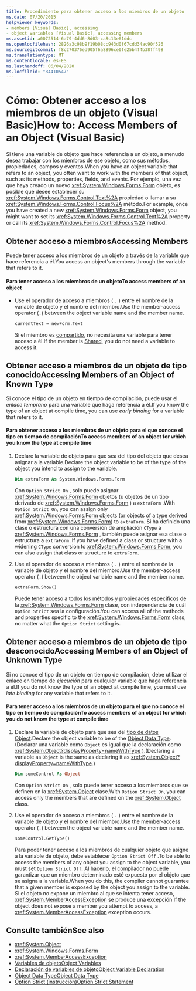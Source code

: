 ```yaml
---
title: Procedimiento para obtener acceso a los miembros de un objeto
ms.date: 07/20/2015
helpviewer_keywords:
- members [Visual Basic], accessing
- object variables [Visual Basic], accessing members
ms.assetid: a0072514-6a79-4dd6-8d03-ca8c13e61ddc
ms.openlocfilehash: 2826a3c98b9f19b08cc943d0f67cdd34ac90f526
ms.sourcegitcommit: f8c270376ed905f6a8896ce0fe25b4f4b38ff498
ms.translationtype: MT
ms.contentlocale: es-ES
ms.lasthandoff: 06/04/2020
ms.locfileid: "84410547"
---
```

# <a name="how-to-access-members-of-an-object-visual-basic"></a><span data-ttu-id="dbac0-102">Cómo: Obtener acceso a los miembros de un objeto (Visual Basic)</span><span class="sxs-lookup"><span data-stu-id="dbac0-102">How to: Access Members of an Object (Visual Basic)</span></span>

<span data-ttu-id="dbac0-103">Si tiene una variable de objeto que hace referencia a un objeto, a menudo desea trabajar con los miembros de ese objeto, como sus métodos, propiedades, campos y eventos.</span><span class="sxs-lookup"><span data-stu-id="dbac0-103">When you have an object variable that refers to an object, you often want to work with the members of that object, such as its methods, properties, fields, and events.</span></span> <span data-ttu-id="dbac0-104">Por ejemplo, una vez que haya creado un nuevo <xref:System.Windows.Forms.Form> objeto, es posible que desee establecer su <xref:System.Windows.Forms.Control.Text%2A> propiedad o llamar a su <xref:System.Windows.Forms.Control.Focus%2A> método.</span><span class="sxs-lookup"><span data-stu-id="dbac0-104">For example, once you have created a new <xref:System.Windows.Forms.Form> object, you might want to set its <xref:System.Windows.Forms.Control.Text%2A> property or call its <xref:System.Windows.Forms.Control.Focus%2A> method.</span></span>

## <a name="accessing-members"></a><span data-ttu-id="dbac0-105">Obtener acceso a miembros</span><span class="sxs-lookup"><span data-stu-id="dbac0-105">Accessing Members</span></span>

<span data-ttu-id="dbac0-106">Puede tener acceso a los miembros de un objeto a través de la variable que hace referencia a él.</span><span class="sxs-lookup"><span data-stu-id="dbac0-106">You access an object's members through the variable that refers to it.</span></span>

#### <a name="to-access-members-of-an-object"></a><span data-ttu-id="dbac0-107">Para tener acceso a los miembros de un objeto</span><span class="sxs-lookup"><span data-stu-id="dbac0-107">To access members of an object</span></span>

- <span data-ttu-id="dbac0-108">Use el operador de acceso a miembros ( `.` ) entre el nombre de la variable de objeto y el nombre del miembro.</span><span class="sxs-lookup"><span data-stu-id="dbac0-108">Use the member-access operator (`.`) between the object variable name and the member name.</span></span>

    ```vb
    currentText = newForm.Text
    ```

    <span data-ttu-id="dbac0-109">Si el miembro es [compartido](../../../language-reference/modifiers/shared.md), no necesita una variable para tener acceso a él.</span><span class="sxs-lookup"><span data-stu-id="dbac0-109">If the member is [Shared](../../../language-reference/modifiers/shared.md), you do not need a variable to access it.</span></span>

## <a name="accessing-members-of-an-object-of-known-type"></a><span data-ttu-id="dbac0-110">Obtener acceso a miembros de un objeto de tipo conocido</span><span class="sxs-lookup"><span data-stu-id="dbac0-110">Accessing Members of an Object of Known Type</span></span>

<span data-ttu-id="dbac0-111">Si conoce el tipo de un objeto en tiempo de compilación, puede usar el *enlace temprano* para una variable que haga referencia a él.</span><span class="sxs-lookup"><span data-stu-id="dbac0-111">If you know the type of an object at compile time, you can use *early binding* for a variable that refers to it.</span></span>

#### <a name="to-access-members-of-an-object-for-which-you-know-the-type-at-compile-time"></a><span data-ttu-id="dbac0-112">Para obtener acceso a los miembros de un objeto para el que conoce el tipo en tiempo de compilación</span><span class="sxs-lookup"><span data-stu-id="dbac0-112">To access members of an object for which you know the type at compile time</span></span>

1. <span data-ttu-id="dbac0-113">Declare la variable de objeto para que sea del tipo del objeto que desea asignar a la variable.</span><span class="sxs-lookup"><span data-stu-id="dbac0-113">Declare the object variable to be of the type of the object you intend to assign to the variable.</span></span>

    ```vb
    Dim extraForm As System.Windows.Forms.Form
    ```

    <span data-ttu-id="dbac0-114">Con `Option Strict On` , solo puede asignar <xref:System.Windows.Forms.Form> objetos (u objetos de un tipo derivado de <xref:System.Windows.Forms.Form> ) a `extraForm` .</span><span class="sxs-lookup"><span data-stu-id="dbac0-114">With `Option Strict On`, you can assign only <xref:System.Windows.Forms.Form> objects (or objects of a type derived from <xref:System.Windows.Forms.Form>) to `extraForm`.</span></span> <span data-ttu-id="dbac0-115">Si ha definido una clase o estructura con una conversión de ampliación `CType` a <xref:System.Windows.Forms.Form> , también puede asignar esa clase o estructura a `extraForm` .</span><span class="sxs-lookup"><span data-stu-id="dbac0-115">If you have defined a class or structure with a widening `CType` conversion to <xref:System.Windows.Forms.Form>, you can also assign that class or structure to `extraForm`.</span></span>

2. <span data-ttu-id="dbac0-116">Use el operador de acceso a miembros ( `.` ) entre el nombre de la variable de objeto y el nombre del miembro.</span><span class="sxs-lookup"><span data-stu-id="dbac0-116">Use the member-access operator (`.`) between the object variable name and the member name.</span></span>

    ```vb
    extraForm.Show()
    ```

    <span data-ttu-id="dbac0-117">Puede tener acceso a todos los métodos y propiedades específicos de la <xref:System.Windows.Forms.Form> clase, con independencia de cuál `Option Strict` sea la configuración.</span><span class="sxs-lookup"><span data-stu-id="dbac0-117">You can access all of the methods and properties specific to the <xref:System.Windows.Forms.Form> class, no matter what the `Option Strict` setting is.</span></span>

## <a name="accessing-members-of-an-object-of-unknown-type"></a><span data-ttu-id="dbac0-118">Obtener acceso a miembros de un objeto de tipo desconocido</span><span class="sxs-lookup"><span data-stu-id="dbac0-118">Accessing Members of an Object of Unknown Type</span></span>

<span data-ttu-id="dbac0-119">Si no conoce el tipo de un objeto en tiempo de compilación, debe utilizar el enlace en tiempo de *ejecución* para cualquier variable que haga referencia a él.</span><span class="sxs-lookup"><span data-stu-id="dbac0-119">If you do not know the type of an object at compile time, you must use *late binding* for any variable that refers to it.</span></span>

#### <a name="to-access-members-of-an-object-for-which-you-do-not-know-the-type-at-compile-time"></a><span data-ttu-id="dbac0-120">Para tener acceso a los miembros de un objeto para el que no conoce el tipo en tiempo de compilación</span><span class="sxs-lookup"><span data-stu-id="dbac0-120">To access members of an object for which you do not know the type at compile time</span></span>

1. <span data-ttu-id="dbac0-121">Declare la variable de objeto para que sea del [tipo de datos Object](../../../language-reference/data-types/object-data-type.md).</span><span class="sxs-lookup"><span data-stu-id="dbac0-121">Declare the object variable to be of the [Object Data Type](../../../language-reference/data-types/object-data-type.md).</span></span> <span data-ttu-id="dbac0-122">(Declarar una variable como `Object` es igual que la declaración como <xref:System.Object?displayProperty=nameWithType> ).</span><span class="sxs-lookup"><span data-stu-id="dbac0-122">(Declaring a variable as `Object` is the same as declaring it as <xref:System.Object?displayProperty=nameWithType>.)</span></span>

    ```vb
    Dim someControl As Object
    ```

    <span data-ttu-id="dbac0-123">Con `Option Strict On` , solo puede tener acceso a los miembros que se definen en la <xref:System.Object> clase.</span><span class="sxs-lookup"><span data-stu-id="dbac0-123">With `Option Strict On`, you can access only the members that are defined on the <xref:System.Object> class.</span></span>

2. <span data-ttu-id="dbac0-124">Use el operador de acceso a miembros ( `.` ) entre el nombre de la variable de objeto y el nombre del miembro.</span><span class="sxs-lookup"><span data-stu-id="dbac0-124">Use the member-access operator (`.`) between the object variable name and the member name.</span></span>

    ```vb
    someControl.GetType()
    ```

    <span data-ttu-id="dbac0-125">Para poder tener acceso a los miembros de cualquier objeto que asigne a la variable de objeto, debe establecer `Option Strict Off` .</span><span class="sxs-lookup"><span data-stu-id="dbac0-125">To be able to access the members of any object you assign to the object variable, you must set `Option Strict Off`.</span></span> <span data-ttu-id="dbac0-126">Al hacerlo, el compilador no puede garantizar que un miembro determinado esté expuesto por el objeto que se asigna a la variable.</span><span class="sxs-lookup"><span data-stu-id="dbac0-126">When you do this, the compiler cannot guarantee that a given member is exposed by the object you assign to the variable.</span></span> <span data-ttu-id="dbac0-127">Si el objeto no expone un miembro al que se intenta tener acceso, <xref:System.MemberAccessException> se produce una excepción.</span><span class="sxs-lookup"><span data-stu-id="dbac0-127">If the object does not expose a member you attempt to access, a <xref:System.MemberAccessException> exception occurs.</span></span>

## <a name="see-also"></a><span data-ttu-id="dbac0-128">Consulte también</span><span class="sxs-lookup"><span data-stu-id="dbac0-128">See also</span></span>

- <xref:System.Object>
- <xref:System.Windows.Forms.Form>
- <xref:System.MemberAccessException>
- [<span data-ttu-id="dbac0-129">Variables de objeto</span><span class="sxs-lookup"><span data-stu-id="dbac0-129">Object Variables</span></span>](object-variables.md)
- [<span data-ttu-id="dbac0-130">Declaración de variables de objeto</span><span class="sxs-lookup"><span data-stu-id="dbac0-130">Object Variable Declaration</span></span>](object-variable-declaration.md)
- [<span data-ttu-id="dbac0-131">Object Data Type</span><span class="sxs-lookup"><span data-stu-id="dbac0-131">Object Data Type</span></span>](../../../language-reference/data-types/object-data-type.md)
- [<span data-ttu-id="dbac0-132">Option Strict (instrucción)</span><span class="sxs-lookup"><span data-stu-id="dbac0-132">Option Strict Statement</span></span>](../../../language-reference/statements/option-strict-statement.md)
